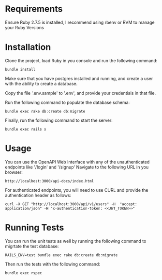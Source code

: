 # Requirements
Ensure Ruby 2.7.5 is installed, I recommend using rbenv or RVM to manage your Ruby Versions

# Installation
Clone the project, load Ruby in you console and run the following command:
```
bundle install
```

Make sure that you have postgres installed and running, and create a user with the ability to create a database.

Copy the file '.env.sample' to '.env', and provide your credentials in that file.

Run the following command to populate the database schema:

```
bundle exec rake db:create db:migrate
```

Finally, run the following command to start the server:

```
bundle exec rails s
```

# Usage
You can use the OpenAPI Web Interface with any of the unauthenticated endpoints like '/login' and '/signup' Navigate to the following URL in you browser:

```
http://localhost:3000/api-docs/index.html
```

For authenticated endpoints, you will need to use CURL and provide the authentication header as follows:

```
curl -X GET "http://localhost:3000/api/v1/users" -H  "accept: application/json" -H "x-authentication-token: <<JWT_TOKEN>>"
```

# Running Tests
You can run the unit tests as well by running the following command to migrtate the test database:

```
RAILS_ENV=test bundle exec rake db:create db:migrate
```

Then run the tests with the following command:

```
bundle exec rspec
```
